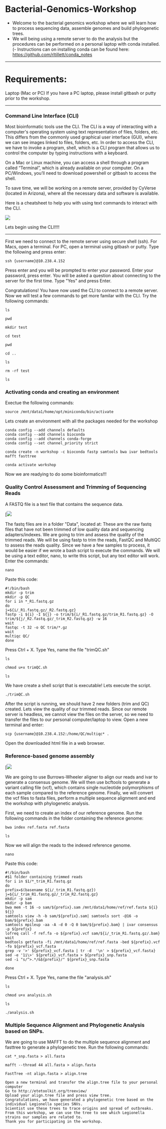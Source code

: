 # Bacterial-Genomics-Workshop
- Welcome to the bacterial genomics workshop where we will learn how to process sequencing data, assemble genomes and build phylogenetic trees.
- We will being using a remote server to do the analysis but the procedures can be performed on a personal laptop with conda installed. 
(- Instructions can on installing conda can be found here: https://github.com/rltillett/conda_notes


------------
# Requirements:
Laptop (Mac or PC)
If you have a PC laptop, please install gitbash or putty prior to the workshop.

------------

### Command Line Interface (CLI)
Most bioinformatic tools use the CLI. The CLI is a way of interacting with a computer's operating system using text representation of files, folders, etc. This differs from the commonly used graphical user interface (GUI), where we can see images linked to files, folders, etc. In order to access the CLI, we have to invoke a program, shell, which is a CLI program that allows us to control the computer by typing instructions with a keyboard.

On a Mac or Linux machine, you can access a shell through a program called “Terminal”, which is already available on your computer.
On a PC/Windows, you’ll need to download powershell or gitbash to access the shell.

To save time, we will be working on a remote server, provided by CyVerse (located in Arizona), where all the necessary data and software is available. 

Here is a cheatsheet to help you with using text commands to interact with the CLI.

[![](https://rumorscity.com/wp-content/uploads/2014/08/10-Linux-Unix-Command-Cheat-Sheet-021.jpg)](http://https://rumorscity.com/wp-content/uploads/2014/08/10-Linux-Unix-Command-Cheat-Sheet-021.jpg)

Lets begin using the CLI!!!!

------------ 

First we need to connect to the remote server using secure shell (ssh). For Macs, open a terminal. For PC, open a terminal using gitbash or putty. Type the following and press enter:
```
ssh {username}@10.238.4.152
```
Press enter and you will be prompted to enter your password. Enter your password, press enter. You will be asked a question about connecting to the server for the first time. Type "Yes" and press Enter.

Congratulations! You have now used the CLI to connect to a remote server.
Now we will test a few commands to get more familar with the CLI. Try the following commands:
```
ls
```
```
pwd
```
```
mkdir test
```
```
cd test
```
```
pwd
```
```
cd ..
```
```
ls 
```
```
rm -rf test
```
```
ls
```

### Activating conda and creating an environment
Exectue the following commands:
```
source /mnt/data1/home/opt/miniconda/bin/activate
```
Lets create an environment with all the packages needed for the workshop
```
conda config --add channels defaults
conda config --add channels bioconda
conda config --add channels conda-forge
conda config --set channel_priority strict
```
```
conda create -n workshop -c bioconda fastp samtools bwa ivar bedtools mafft fasttree
```
```
conda activate workshop
```
Now we are readying to do some bioinformatics!!!

### Quality Control Assessment and Trimming of Sequencing Reads

A FASTQ file is a text file that contains the sequence data.

[![](https://external-content.duckduckgo.com/iu/?u=https%3A%2F%2Fi1.wp.com%2Fgencoded.com%2Fwp-content%2Fuploads%2F2020%2F05%2Ffastq_format_explained-3.png%3Fssl%3D1&f=1&nofb=1&ipt=48754aaa7290bcaf4d9aa3c070fde25c449e2451a8d775d00849567eb23ba5b9&ipo=images)

The fastq files are in a folder "Data", located at:
These are the raw fastq files that have not been trimmed of low quality data and sequencing adapters/indexes.
We are going to trim and assess the quality of the trimmed reads.
We will be using fastp to trim the reads, FastQC and MultiQC to assess the reads quality.
Since we have a few samples to process, it would be easier if we wrote a bash script to execute the commands.
We will be using a text editor, nano, to write this script, but any text editor will work.
Enter the commands:
```
nano
```
Paste this code:
```
#!/bin/bash
mkdir -p trim
mkdir -p QC
for i in *_R1.fastq.gz
do
j=${i/_R1.fastq.gz/_R2.fastq.gz}
fastp -i ${i} -I ${j} -o trim/${i/_R1.fastq.gz/trim_R1.fastq.gz} -O trim/${j/_R2.fastq.gz/_trim_R2.fastq.gz} -w 16
wait
fastqc -t 32 -o QC trim/*.gz
wait
multiqc QC/
done
```
Press Ctrl + X. Type Yes, name the file "trimQC.sh"
```
ls
```
```
chmod u+x trimQC.sh
```
```
ls
```
We have create a shell script that is executable!
Lets execute the script.
```
./trimQC.sh
 ```
 
 After the script is running, we should have 2 new folders (trim and QC) created. Lets view the quality of our trimmed reads. Since our remote server is headless, we cannot view the files on the server, so we need to transfer the files to our personal computer/laptop to view.
 Open a new terminal and enter:
 ```
 scp {username}@10.238.4.152:/home/QC/multiqc* .
 ```
 Open the downloaded html file in a web browser.
 
 ### Reference-based genome assembly
[![](https://i.ibb.co/jLMwQt0/Picture1.png)

We are going to use Burrows-Wheeler aligner to align our reads and ivar to generate a consensus genome. We will then use bcftools to generate a variant calling file (vcf), which contains single nucleotide polymorphisms of each sample compared to the reference genome. Finally, we will convert the vcf files to fasta files, perform a multiple sequence alignment and end the workshop with phylogenetic analysis.

First, we need to create an index of our reference genome.
Run the following commands in the folder containing the reference genome:
```
bwa index ref.fasta ref.fasta
```
```
ls
```
Now we will align the reads to the indexed reference genome.
```
nano
```
Paste this code:
```
#!/bin/bash
#$1 folder containing trimmed reads
for i in $1/*_trim_R1.fastq.gz
do
prefix=$(basename ${i/_trim_R1.fastq.gz})
j=${i/_trim_R1.fastq.gz/_trim_R2.fastq.gz}
mkdir -p sam
mkdir -p bam
bwa mem -t 16 -o sam/${prefix}.sam /mnt/data1/home/ref/ref.fasta ${i} ${j}
samtools view -h -b sam/${prefix}.sam| samtools sort -@16 -o bam/${prefix}.bam
samtools mpileup -aa -A -d 0 -Q 0 bam/${prefix}.bam} | ivar consensus -p ${prefix}
lofreq call -f ref.fa -o ${prefix}.vcf sam/${i/_trim_R1.fastq.gz/.bam}
wait
bedtools getfasta -fi /mnt/data1/home/ref/ref.fasta -bed ${prefix}.vcf -fo ${prefix}_vcf.fasta
grep -v '>' ${prefix}_vcf.fasta | tr -d  '\n' > ${prefix}_vcf.fasta}
sed -e '1i\>' ${prefix}_vcf.fasta > ${prefix}_snp.fasta
sed -i "s/^>.*/&${prefix}/" ${prefix}_snp.fasta

done
```
Press Ctrl + X. Type Yes, name the file "analysis.sh"
```
ls
```
```
chmod u+x analysis.sh
```
```
ls
```
```
./analysis.sh
 ```

 ### Multiple Sequence Alignment and Phylogenetic Analysis based on SNPs.
 
We are going to use MAFFT to do the multiple sequence alignment and fasttree to generate a phylogenetic tree.
Run the following commands:
```
cat *_snp.fasta > all.fasta
```
```
mafft --thread 44 all.fasta > align.fasta
```
```
FastTree -nt align.fasta > align.tree
```
```
Open a new terminal and transfer the align.tree file to your personal computer
Go to http://etetoolkit.org/treeview/
Upload your align.tree file and press view tree.
Congratulations, we have generated a phylogenetic tree based on the individual Legionella species SNVs.
Scientist use these trees to trace origins and spread of outbreaks.
From this workshop, we can use the tree to see which Legionella strains our samples are related to.
Thank you for participating in the workshop.
```




